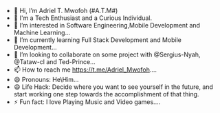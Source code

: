 - 👋 Hi, I’m Adriel T. Mwofoh (#A.T.M#)
- 👀 I'm a Tech Enthusiast and a Curious Individual.
- 👀 I’m interested in Software Engineering,Mobile Development and Machine Learning...
- 🌱 I’m currently learning Full Stack Development and Mobile Development...
- 💞️ I’m looking to collaborate on some project with @Sergius-Nyah, @Tataw-cl and Ted-Prince...
- 📫 How to reach me https://t.me/Adriel_Mwofoh....
- 😄 Pronouns: He\Him...
- 😄 Life Hack: Decide where you want to see yourself in the future, and start working one step towards the accomplishment of that thing.
- ⚡ Fun fact: I love Playing Music and Video games....

<!---
Mwofoh-Adriel/Mwofoh-Adriel is a ✨ special ✨ repository because its `README.md` (this file) appears on your GitHub profile.
You can click the Preview link to take a look at your changes.
--->
